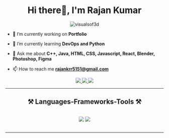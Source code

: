
<h1 align="center">Hi there👋, I'm Rajan Kumar</h1>
<!-- <h3 align="center">Frontend Developer | UI/UX Designer | 3D Artist</h3> -->
<p align="center"> <img src="https://komarev.com/ghpvc/?username=visualsof3d&label=Profile%20views&color=0e75b6&style=flat" alt="visualsof3d" /> </p>

- 🔭 I’m currently working on **Portfolio**

- 🌱 I’m currently learning **DevOps and Python**

- 💬 Ask me about **C++, Java, HTML, CSS, Javascript, React, Blender, Photoshop, Figma**

- 📫 How to reach me **rajankrr5151@gmail.com**

 </div>
 
<div align="center"> 
  <a href="mailto:pedro.sales.muniz@gmail.com">
    <img src="https://img.shields.io/badge/Gmail-333333?style=for-the-badge&logo=gmail&logoColor=red" />
  </a>
  <a href="https://linkedin.com/in/pedro-sales-muniz" target="_blank">
    <img src="https://img.shields.io/badge/LinkedIn-0077B5?style=for-the-badge&logo=linkedin&logoColor=white" target="_blank" />
  </a>
  <a href="https://salesp07.github.io" target="_blank">
     <img src="https://img.shields.io/badge/Portfolio-FF5722?style=for-the-badge&logo=todoist&logoColor=white" target="_blank" /> <!-- sqlite, safari, google-chrome are other good icon options -->
  </a>
</div>
 <hr/>
 
<h2 align="center">⚒️ Languages-Frameworks-Tools ⚒️</h2>
<br/>
<div align="center">
    <img src="https://skillicons.dev/icons?i=react,bootstrap,mui,html,css,vscode,github,figma,tailwind,git,blender,photoshop" />
    <img src="https://skillicons.dev/icons?i=nodejs,python,javascript,c++,java,nextjs" /><br>
</div>

<br/>
<hr/>
</div>
